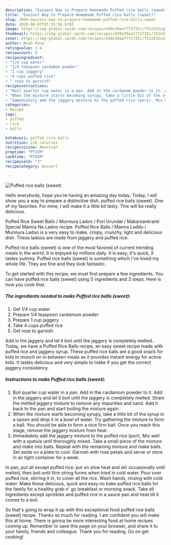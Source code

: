```yaml
---
description: "Easiest Way to Prepare Homemade Puffed rice balls (sweet)"
title: "Easiest Way to Prepare Homemade Puffed rice balls (sweet)"
slug: 3048-easiest-way-to-prepare-homemade-puffed-rice-balls-sweet
date: 2020-06-07T05:55:56.870Z
image: https://img-global.cpcdn.com/recipes/e58e39aaf772735c/751x532cq70/puffed-rice-balls-sweet-recipe-main-photo.jpg
thumbnail: https://img-global.cpcdn.com/recipes/e58e39aaf772735c/751x532cq70/puffed-rice-balls-sweet-recipe-main-photo.jpg
cover: https://img-global.cpcdn.com/recipes/e58e39aaf772735c/751x532cq70/puffed-rice-balls-sweet-recipe-main-photo.jpg
author: Noah Pena
ratingvalue: 3.4
reviewcount: 9
recipeingredient:
- "1/4 cup water"
- "1/4 teaspoon cardamom powder"
- "1 cup jaggery"
- "4 cups puffed rice"
- " rose to garnish"
recipeinstructions:
- "Boil quarter cup water in a pan. Add in the cardamom powder to it. Add in the jaggery and let it boil until the jaggery is completely melted. Strain the melted jaggery mixture to remove any impurities and sand. Add it back to the pan and start boiling the mixture again."
- "When the mixture starts becoming syrupy, take a little bit of the syrup in a spoon and drop it in a bowl of water. Try gathering the mixture to form a ball. You should be able to form a nice firm ball. Once you reach this stage, remove the jaggery mixture from heat."
- "Immediately add the jaggery mixture to the puffed rice (pori). Mix well with a spatula until thoroughly mixed. Take a small piece of the mixture and make into balls. Repeat with the remaining mixture and make balls. Set aside on a plate to cool. Garnish with rose petals and serve or store in air tight container for a week."
categories:
- Recipe
tags:
- puffed
- rice
- balls

katakunci: puffed rice balls 
nutrition: 126 calories
recipecuisine: American
preptime: "PT37M"
cooktime: "PT41M"
recipeyield: "3"
recipecategory: Dessert

---
```



![Puffed rice balls (sweet)](https://img-global.cpcdn.com/recipes/e58e39aaf772735c/751x532cq70/puffed-rice-balls-sweet-recipe-main-photo.jpg)

Hello everybody, hope you're having an amazing day today. Today, I will show you a way to prepare a distinctive dish, puffed rice balls (sweet). One of my favorites. For mine, I will make it a little bit tasty. This will be really delicious.

Puffed Rice Sweet Balls / Murmura Ladoo / Pori Urundai / Makarsankranti Special Mamra Na Ladoo recipe. Puffed Rice Balls / Mamra Laddu / Murmura Ladoo is a very easy to make, crispy, crunchy, light and delicious dish. These ladoos are made from jaggery and puffed rice.

Puffed rice balls (sweet) is one of the most favored of current trending meals in the world. It is enjoyed by millions daily. It is easy, it's quick, it tastes yummy. Puffed rice balls (sweet) is something which I've loved my whole life. They are fine and they look fantastic.


To get started with this recipe, we must first prepare a few ingredients. You can have puffed rice balls (sweet) using 5 ingredients and 3 steps. Here is how you cook that.

<!--inarticleads1-->

##### The ingredients needed to make Puffed rice balls (sweet):

1. Get 1/4 cup water
1. Prepare 1/4 teaspoon cardamom powder
1. Prepare 1 cup jaggery
1. Take 4 cups puffed rice
1. Get  rose to garnish


Add in the jaggery and let it boil until the jaggery is completely melted.. Today, we have a Puffed Rice Balls recipe, an easy sweet recipe made with puffed rice and jaggery syrup. These puffed rice balls are a good snack for kids to munch on in between meals as it provides instant energy for active kids. It tastes delicious and very simple to make if you get the correct jaggery consistency. 

<!--inarticleads2-->

##### Instructions to make Puffed rice balls (sweet):

1. Boil quarter cup water in a pan. Add in the cardamom powder to it. Add in the jaggery and let it boil until the jaggery is completely melted. Strain the melted jaggery mixture to remove any impurities and sand. Add it back to the pan and start boiling the mixture again.
1. When the mixture starts becoming syrupy, take a little bit of the syrup in a spoon and drop it in a bowl of water. Try gathering the mixture to form a ball. You should be able to form a nice firm ball. Once you reach this stage, remove the jaggery mixture from heat.
1. Immediately add the jaggery mixture to the puffed rice (pori). Mix well with a spatula until thoroughly mixed. Take a small piece of the mixture and make into balls. Repeat with the remaining mixture and make balls. Set aside on a plate to cool. Garnish with rose petals and serve or store in air tight container for a week.


In pan, put all except puffed rice: put on slow heat and stir occasionally until melted, then boil until firm string forms when tried in cold water. Pour over puffed rice, stirring it in, to cover all the rice. Wash hands, rinsing with cold water. Make these delicious, quick and easy no bake puffed rice balls for the family for a healthy grab n&#39; go breakfast or morning snack. Take all ingredients except sprinkles and puffed rice in a sauce pan and heat till it comes to a boil. 

So that's going to wrap it up with this exceptional food puffed rice balls (sweet) recipe. Thanks so much for reading. I am confident you will make this at home. There is gonna be more interesting food at home recipes coming up. Remember to save this page on your browser, and share it to your family, friends and colleague. Thank you for reading. Go on get cooking!
